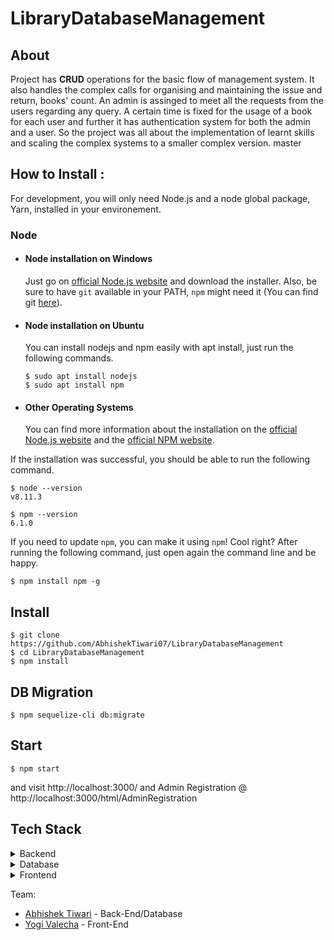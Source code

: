 # LibraryDatabaseManagement

## About

Project has **CRUD** operations for the basic flow of management system.
It also handles the complex calls for organising and maintaining the issue and return, books' count.
An admin is assinged to meet all the requests from the users regarding any query.
A certain time is fixed for the usage of a book for each user and further it has authentication system for both the admin and a user.
So the project was all about the implementation of learnt skills and scaling the complex systems to a smaller complex version. 
 master

## How to Install :

For development, you will only need Node.js and a node global package, Yarn, installed in your environement.

### Node
- #### Node installation on Windows

  Just go on [official Node.js website](https://nodejs.org/) and download the installer.
Also, be sure to have `git` available in your PATH, `npm` might need it (You can find git [here](https://git-scm.com/)).

- #### Node installation on Ubuntu

  You can install nodejs and npm easily with apt install, just run the following commands.

      $ sudo apt install nodejs
      $ sudo apt install npm

- #### Other Operating Systems
  You can find more information about the installation on the [official Node.js website](https://nodejs.org/) and the [official NPM website](https://npmjs.org/).

If the installation was successful, you should be able to run the following command.

    $ node --version
    v8.11.3

    $ npm --version
    6.1.0

If you need to update `npm`, you can make it using `npm`! Cool right? After running the following command, just open again the command line and be happy.

    $ npm install npm -g

###

## Install

    $ git clone https://github.com/AbhishekTiwari07/LibraryDatabaseManagement
    $ cd LibraryDatabaseManagement
    $ npm install

## DB Migration

    $ npm sequelize-cli db:migrate
  
## Start 
    $ npm start

and visit http://localhost:3000/ 
and Admin Registration @ http://localhost:3000/html/AdminRegistration


## Tech Stack

<details>
	<summary>Backend</summary>
		<ul>
			<li>NodeJS</li>
			<li>ExpressJS</li>
			<li>REST API</li>
		</ul>
</details>

<details>
	<summary>Database</summary>
		<ul>
			<li>MySQL</li>
			<li>ORM: sequelizeli>
		</ul>
</details>

<details>
	<summary>Frontend</summary>
		<ul>
			<li>HTML</li>
			<li>Bootstrap</li>
			<li>Javascript</li>
   <li>AnimeJS</li>
		</ul>
</details>



Team:
- [Abhishek Tiwari](https://github.com/AbhishekTiwari07) - Back-End/Database
- [Yogi Valecha](https://github.com/yogivalecha9898) - Front-End
